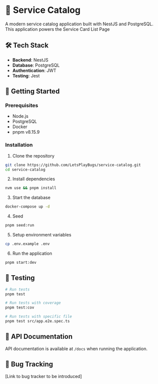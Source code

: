 # 🚀 Service Catalog

A modern service catalog application built with NestJS and PostgreSQL. This application powers the Service Card List Page

## 🛠️ Tech Stack

- **Backend**: NestJS
- **Database**: PostgreSQL
- **Authentication**: JWT
- **Testing**: Jest

## 🚦 Getting Started

### Prerequisites

- Node.js
- PostgreSQL
- Docker
- pnpm v8.15.9

### Installation

1. Clone the repository
```bash
git clone https://github.com/LetsPlayBugs/service-catalog.git
cd service-catalog
```

2. Install dependencies
```bash
nvm use && pnpm install
```

3. Start the database
```bash
docker-compose up -d
```

4. Seed
```bash
pnpm seed:run
```

5. Setup environment variables
```bash
cp .env.example .env
```

6. Run the application
```bash
pnpm start:dev
```

## 🧪 Testing

```bash
# Run tests
pnpm test

# Run tests with coverage
pnpm test:cov

# Run tests with specific file 
pnpm test src/app.e2e.spec.ts
```

## 📝 API Documentation

API documentation is available at `/docs` when running the application.

## 🐛 Bug Tracking

[Link to bug tracker to be introduced]
